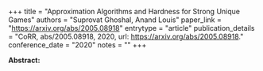 +++
title = "Approximation Algorithms and Hardness for Strong Unique Games"
authors = "Suprovat Ghoshal, Anand Louis"
paper_link = "https://arxiv.org/abs/2005.08918"
entrytype = "article"
publication_details = "CoRR, abs/2005.08918, 2020, url: <a href='https://arxiv.org/abs/2005.08918' target='_blank'>https://arxiv.org/abs/2005.08918</a>."
conference_date = "2020"
notes = ""
+++

<b>Abstract:</b>
